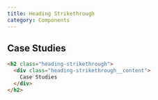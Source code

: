 ```yaml
---
title: Heading Strikethrough
category: Components
---
```


<h2 class="heading-strikethrough">
  <div class="heading-strikethrough__content">
    Case Studies
  </div>
</h2>

```html
<h2 class="heading-strikethrough">
  <div class="heading-strikethrough__content">
    Case Studies
  </div>
</h2>
```
